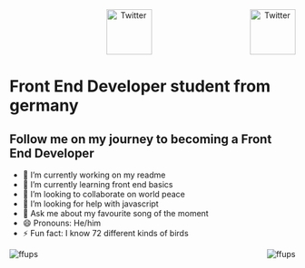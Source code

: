 <center><a href="https://twitter.com/josephsilex" target="_blank"><img src="https://cdn2.iconfinder.com/data/icons/social-media-2199/64/social_media_isometric_6-twitter-512.png" height="80px" width="80px" alt="Twitter" align="right"></a><a href="https://www.linkedin.com/in/joseph-silex/" target="_blank"><img src="https://cdn2.iconfinder.com/data/icons/social-media-2199/64/social_media_isometric_14-linkedin-512.png" height="80px" width="80px" alt="Twitter"></a></center>


# Front End Developer student from germany
## Follow me on my journey to becoming a Front End Developer

- 🔭 I’m currently working on my readme
- 🌱 I’m currently learning front end basics
- 👯 I’m looking to collaborate on world peace
- 🤔 I’m looking for help with javascript
- 💬 Ask me about my favourite song of the moment
- 😄 Pronouns: He/him
- ⚡ Fun fact: I know 72 different kinds of birds

<p><img align="left" src="https://github-readme-streak-stats.herokuapp.com/?user=ffups&" alt="ffups" /></p>
<p><img align="right" src="https://github-readme-stats.vercel.app/api/top-langs?username=ffups&show_icons=true&locale=en&layout=compact" alt="ffups" /></p>




<!--**ffups/ffups** is a ✨ _special_ ✨ repository because its `README.md` (this file) appears on your GitHub profile.

Here are some ideas to get you started:


-->
